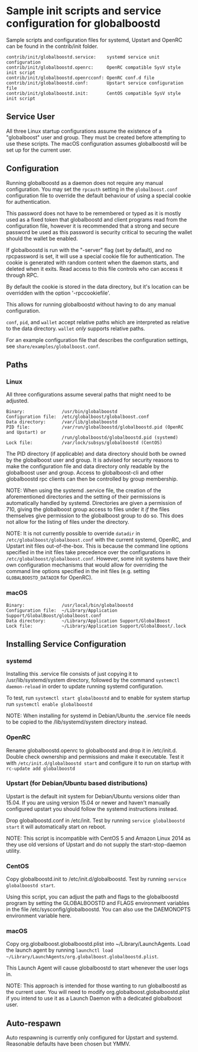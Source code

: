 Sample init scripts and service configuration for globalboostd
==========================================================

Sample scripts and configuration files for systemd, Upstart and OpenRC
can be found in the contrib/init folder.

    contrib/init/globalboostd.service:    systemd service unit configuration
    contrib/init/globalboostd.openrc:     OpenRC compatible SysV style init script
    contrib/init/globalboostd.openrcconf: OpenRC conf.d file
    contrib/init/globalboostd.conf:       Upstart service configuration file
    contrib/init/globalboostd.init:       CentOS compatible SysV style init script

Service User
---------------------------------

All three Linux startup configurations assume the existence of a "globalboost" user
and group.  They must be created before attempting to use these scripts.
The macOS configuration assumes globalboostd will be set up for the current user.

Configuration
---------------------------------

Running globalboostd as a daemon does not require any manual configuration. You may
set the `rpcauth` setting in the `globalboost.conf` configuration file to override
the default behaviour of using a special cookie for authentication.

This password does not have to be remembered or typed as it is mostly used
as a fixed token that globalboostd and client programs read from the configuration
file, however it is recommended that a strong and secure password be used
as this password is security critical to securing the wallet should the
wallet be enabled.

If globalboostd is run with the "-server" flag (set by default), and no rpcpassword is set,
it will use a special cookie file for authentication. The cookie is generated with random
content when the daemon starts, and deleted when it exits. Read access to this file
controls who can access it through RPC.

By default the cookie is stored in the data directory, but it's location can be overridden
with the option '-rpccookiefile'.

This allows for running globalboostd without having to do any manual configuration.

`conf`, `pid`, and `wallet` accept relative paths which are interpreted as
relative to the data directory. `wallet` *only* supports relative paths.

For an example configuration file that describes the configuration settings,
see `share/examples/globalboost.conf`.

Paths
---------------------------------

### Linux

All three configurations assume several paths that might need to be adjusted.

    Binary:              /usr/bin/globalboostd
    Configuration file:  /etc/globalboost/globalboost.conf
    Data directory:      /var/lib/globalboostd
    PID file:            /var/run/globalboostd/globalboostd.pid (OpenRC and Upstart) or
                         /run/globalboostd/globalboostd.pid (systemd)
    Lock file:           /var/lock/subsys/globalboostd (CentOS)

The PID directory (if applicable) and data directory should both be owned by the
globalboost user and group. It is advised for security reasons to make the
configuration file and data directory only readable by the globalboost user and
group. Access to globalboost-cli and other globalboostd rpc clients can then be
controlled by group membership.

NOTE: When using the systemd .service file, the creation of the aforementioned
directories and the setting of their permissions is automatically handled by
systemd. Directories are given a permission of 710, giving the globalboost group
access to files under it _if_ the files themselves give permission to the
globalboost group to do so. This does not allow
for the listing of files under the directory.

NOTE: It is not currently possible to override `datadir` in
`/etc/globalboost/globalboost.conf` with the current systemd, OpenRC, and Upstart init
files out-of-the-box. This is because the command line options specified in the
init files take precedence over the configurations in
`/etc/globalboost/globalboost.conf`. However, some init systems have their own
configuration mechanisms that would allow for overriding the command line
options specified in the init files (e.g. setting `GLOBALBOOSTD_DATADIR` for
OpenRC).

### macOS

    Binary:              /usr/local/bin/globalboostd
    Configuration file:  ~/Library/Application Support/GlobalBoost/globalboost.conf
    Data directory:      ~/Library/Application Support/GlobalBoost
    Lock file:           ~/Library/Application Support/GlobalBoost/.lock

Installing Service Configuration
-----------------------------------

### systemd

Installing this .service file consists of just copying it to
/usr/lib/systemd/system directory, followed by the command
`systemctl daemon-reload` in order to update running systemd configuration.

To test, run `systemctl start globalboostd` and to enable for system startup run
`systemctl enable globalboostd`

NOTE: When installing for systemd in Debian/Ubuntu the .service file needs to be copied to the /lib/systemd/system directory instead.

### OpenRC

Rename globalboostd.openrc to globalboostd and drop it in /etc/init.d.  Double
check ownership and permissions and make it executable.  Test it with
`/etc/init.d/globalboostd start` and configure it to run on startup with
`rc-update add globalboostd`

### Upstart (for Debian/Ubuntu based distributions)

Upstart is the default init system for Debian/Ubuntu versions older than 15.04. If you are using version 15.04 or newer and haven't manually configured upstart you should follow the systemd instructions instead.

Drop globalboostd.conf in /etc/init.  Test by running `service globalboostd start`
it will automatically start on reboot.

NOTE: This script is incompatible with CentOS 5 and Amazon Linux 2014 as they
use old versions of Upstart and do not supply the start-stop-daemon utility.

### CentOS

Copy globalboostd.init to /etc/init.d/globalboostd. Test by running `service globalboostd start`.

Using this script, you can adjust the path and flags to the globalboostd program by
setting the GLOBALBOOSTD and FLAGS environment variables in the file
/etc/sysconfig/globalboostd. You can also use the DAEMONOPTS environment variable here.

### macOS

Copy org.globalboost.globalboostd.plist into ~/Library/LaunchAgents. Load the launch agent by
running `launchctl load ~/Library/LaunchAgents/org.globalboost.globalboostd.plist`.

This Launch Agent will cause globalboostd to start whenever the user logs in.

NOTE: This approach is intended for those wanting to run globalboostd as the current user.
You will need to modify org.globalboost.globalboostd.plist if you intend to use it as a
Launch Daemon with a dedicated globalboost user.

Auto-respawn
-----------------------------------

Auto respawning is currently only configured for Upstart and systemd.
Reasonable defaults have been chosen but YMMV.
